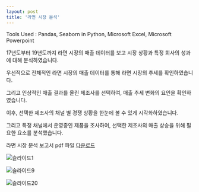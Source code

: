 ```yaml
---
layout: post
title: '라면 시장 분석'
---
```

   

Tools Used : Pandas, Seaborn in Python, Microsoft Excel, Microsoft Powerpoint   
   

17년도부터 19년도까지 라면 시장의 매출 데이터를 보고 시장 상황과 특정 회사의 성과에 대해 분석하였습니다.   
   
우선적으로 전체적인 라면 시장의 매출 데이터를 통해 라면 시장의 추세를 확인하였습니다.   
   
그리고 인상적인 매출 결과를 올린 제조사를 선택하여, 매출 추세 변화의 요인을 확인하였습니다.   
   
이후, 선택한 제조사의 채널 별 경쟁 상황을 한눈에 볼 수 있게 시각화하였습니다.   
   
그리고 특정 채널에서 운영중인 제품을 조사하여, 선택한 제조사의 매출 상승을 위해 필요한 요소를 분석했습니다.   
   
라면 시장 분석 보고서 pdf 파일 [다운로드][pdflink]
   
![슬라이드1](http://vanillapapaya.github.io/assets/img/projects/proj-ramen/Ramen_Market_Analysis_vanillapapaya/슬라이드3.jpg)   
   
![슬라이드9](http://vanillapapaya.github.io/assets/img/projects/proj-ramen/Ramen_Market_Analysis_vanillapapaya/슬라이드9.jpg)
   
![슬라이드20](http://vanillapapaya.github.io/assets/img/projects/proj-ramen/Ramen_Market_Analysis_vanillapapaya/슬라이드20.jpg)
   

[pdflink]: http://vanillapapaya.github.io/assets/img/projects/proj-ramen/Ramen_Market_Analysis_vanillapapaya.pdf